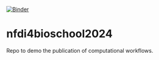 [![Binder](https://mybinder.org/badge_logo.svg)](https://mybinder.org/v2/gh/ludmillafigueiredo/nfdi4bioschool2024/HEAD)

# nfdi4bioschool2024
Repo to demo the publication of computational workflows.
